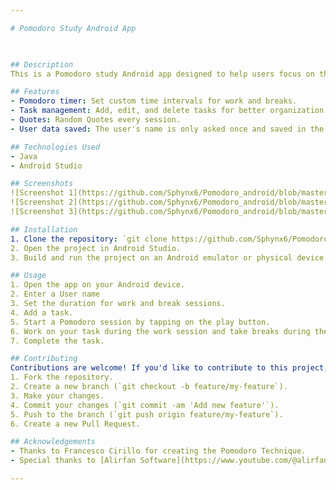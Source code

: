 ```yaml
---

# Pomodoro Study Android App
        


## Description
This is a Pomodoro study Android app designed to help users focus on their tasks effectively. The Pomodoro Technique is a time management method developed by Francesco Cirillo in the late 1980s, which uses a timer to break down work into intervals, traditionally 25 minutes in length, separated by short breaks. This app implements the Pomodoro Technique, saves the user's data in the app's cache and allows users to add tasks for better organization.

## Features
- Pomodoro timer: Set custom time intervals for work and breaks.
- Task management: Add, edit, and delete tasks for better organization.
- Quotes: Random Quotes every session.
- User data saved: The user's name is only asked once and saved in the app's cache.

## Technologies Used
- Java
- Android Studio

## Screenshots
![Screenshot 1](https://github.com/Sphynx6/Pomodoro_android/blob/master/Screenshots/screenshot1.jpg)
![Screenshot 2](https://github.com/Sphynx6/Pomodoro_android/blob/master/Screenshots/screenshot2.jpg)
![Screenshot 3](https://github.com/Sphynx6/Pomodoro_android/blob/master/Screenshots/screenshot3.jpg)

## Installation
1. Clone the repository: `git clone https://github.com/Sphynx6/Pomodoro_android.git`
2. Open the project in Android Studio.
3. Build and run the project on an Android emulator or physical device.

## Usage
1. Open the app on your Android device.
2. Enter a User name
3. Set the duration for work and break sessions.
4. Add a task.
5. Start a Pomodoro session by tapping on the play button.
6. Work on your task during the work session and take breaks during the break session.
7. Complete the task.

## Contributing
Contributions are welcome! If you'd like to contribute to this project, please follow these steps:
1. Fork the repository.
2. Create a new branch (`git checkout -b feature/my-feature`).
3. Make your changes.
4. Commit your changes (`git commit -am 'Add new feature'`).
5. Push to the branch (`git push origin feature/my-feature`).
6. Create a new Pull Request.

## Acknowledgements
- Thanks to Francesco Cirillo for creating the Pomodoro Technique.
- Special thanks to [Alirfan Software](https://www.youtube.com/@alirfansoftware3009) on youtube for helping on this project.

---
```

